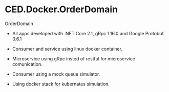# CED.Docker.OrderDomain

OrderDomain

- All apps developed with .NET Core 2.1, gRpc 1.16.0 and Google Protobuf 3.6.1

- Consumer and service using linux docker container.

- Microservice using gRpc insted of restful for microservice comunication.

- Consumer using a mock queue simulator.

- Using docker stack for kubernates simulation.
